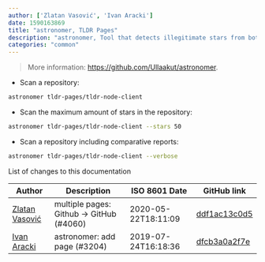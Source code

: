 ```yaml
---
author: ['Zlatan Vasović', 'Ivan Aracki']
date: 1590163869
title: "astronomer, TLDR Pages"
description: "astronomer, Tool that detects illegitimate stars from bot accounts on GitHub projects."
categories: "common"
---
```

> More information: <https://github.com/Ullaakut/astronomer>.

- Scan a repository:

```bash
astronomer tldr-pages/tldr-node-client
```

- Scan the maximum amount of stars in the repository:

```bash
astronomer tldr-pages/tldr-node-client --stars 50
```

- Scan a repository including comparative reports:

```bash
astronomer tldr-pages/tldr-node-client --verbose
```
List of changes to this documentation


Author | Description | ISO 8601 Date | GitHub link
------|-----|-----|-----
[Zlatan Vasović](mailto:zlatanvasovic@gmail.com) | multiple pages: Github -> GitHub (#4060) | 2020-05-22T18:11:09 | [ddf1ac13c0d5](https://github.com/tldr-pages/tldr/commit/ddf1ac13c0d59dbf85c95ffae5adaa023854c61d)
[Ivan Aracki](mailto:aracki.ivan@gmail.com) | astronomer: add page (#3204) | 2019-07-24T16:18:36 | [dfcb3a0a2f7e](https://github.com/tldr-pages/tldr/commit/dfcb3a0a2f7e30ae6f8d6805c94f29bf36a07914)

